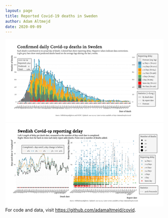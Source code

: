 ```yaml
---
layout: page
title: Reported Covid-19 deaths in Sweden
author: Adam Altmejd
date: 2020-09-09
---
```


![Graph of Swedish Covid-19 deaths with reporting delay.](deaths_lag_sweden_2020-09-09.png "Swedish Covid-19 deaths.")
![Graph of Swedish Covid-19 reporting delay in daily deaths.](lag_trend_sweden_2020-09-09.png "Trend in Swedish Covid-19 mortality reporting delay.")
For code and data, visit <https://github.com/adamaltmejd/covid>.
